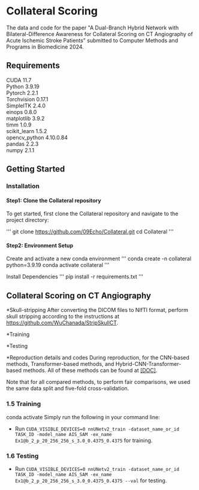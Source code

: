 # Collateral Scoring
The data and code for the paper "A Dual-Branch Hybrid Network with Bilateral-Difference Awareness for Collateral Scoring on CT Angiography of Acute Ischemic Stroke Patients" submitted to Computer Methods and Programs in Biomedicine 2024. <br />

## Requirements
CUDA 11.7<br />
Python 3.9.19<br /> 
Pytorch 2.2.1<br />
Torchvision 0.17.1<br />
SimpleITK 2.4.0 <br />
einops 0.8.0 <br />
matplotlib 3.9.2 <br />
timm 1.0.9 <br />
scikit_learn 1.5.2 <br />
opencv_python 4.10.0.84 <br />
pandas 2.2.3 <br />
numpy 2.1.1 <br />

## Getting Started

### Installation
#### Step1: Clone the Collateral repository
To get started, first clone the Collateral repository and navigate to the project directory:

'''
git clone https://github.com/09Echo/Collateral.git
cd Collateral
'''

#### Step2: Environment Setup
Create and activate a new conda environment
'''
conda create -n collateral python=3.9.19
conda activate collateral
'''

Install Dependencies
'''
pip install -r requirements.txt
'''

## Collateral Scoring on CT Angiography
*Skull-stripping
After converting the DICOM files to NIfTI format, perform skull stripping according to the instructions at https://github.com/WuChanada/StripSkullCT.  <br />

*Training

*Testing

*Reproduction details and codes 
 During reproduction, for the CNN-based methods, Transformer-based methods, and Hybrid-CNN-Transformer-based methods. All of these methods can be found at [[DOC]](./baseline).  <br />
 
 Note that for all compared methods, to perform fair comparisons, we used the same data split and five-fold cross-validation.  <br />

### 1.5 Training
conda activate <YOUR ENV NAME>
Simply run the following in your command line:
* Run `CUDA_VISIBLE_DEVICES=0 nnUNetv2_train -dataset_name_or_id TASK_ID -model_name AIS_SAM -ex_name Ex1@b_2_p_20_256_256_s_3.0_0.4375_0.4375` for training.  <br />


### 1.6 Testing 
* Run `CUDA_VISIBLE_DEVICES=0 nnUNetv2_train -dataset_name_or_id TASK_ID -model_name AIS_SAM -ex_name Ex1@b_2_p_20_256_256_s_3.0_0.4375_0.4375 --val` for testing.  <br />



